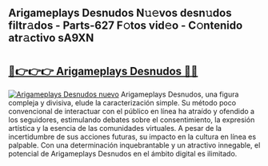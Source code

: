 ## Arigameplays Desnudos N𝚞𝚎vos desn𝚞dos filtr𝚊dos - Parts-627 F𝚘tos vid𝚎o - C𝚘ntenido atr𝚊ctivo sA9XN

# <h2><a href="http://mb0evgs.tromn.icu/?c=Arigameplays+Desnudos">🔗👉👉👉 Arigameplays Desnudos 🔗🔗</a></h2>

[![Arigameplays Desnudos nuevo](https://i.imgur.com/pEAQMta.gif)](http://mb0evgs.tromn.icu/?c=Arigameplays+Desnudos)
Arigameplays Desnudos, una figura compleja y divisiva, elude la caracterización simple. Su método poco convencional de interactuar con el público en línea ha atraído y ofendido a los seguidores, estimulando debates sobre el consentimiento, la expresión artística y la esencia de las comunidades virtuales. A pesar de la incertidumbre de sus acciones futuras, su impacto en la cultura en línea es palpable. Con una determinación inquebrantable y un atractivo innegable, el potencial de Arigameplays Desnudos en el ámbito digital es ilimitado.
